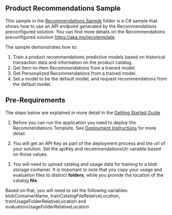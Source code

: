 ## Product Recommendations Sample

This sample in the [Recommendations.Sample](./Recommendations.Sample) folder is a C# sample that shows how to use an API endpoint generated by
the Recommendations preconfigured solution. You can find more details on the Recommendations preconfigured solution 
 https://aka.ms/recotemplate. 
 
 The sample demonstrates how to:
 
 1. Train a product recommendations predictive models based on  historical transaction data and information on the product catalog.
 2. Get Item-to-Item Recommendations from a trained model. 
 3. Get Personalized Recommendations from a trained model.
 4. Set a model to be the default model, and request recommendations from the default model.
  
## Pre-Requirements
The steps below are explained in more detail in the [Getting Started Guide](../../getting-started.md)
 
 1. Before you can run the application you need to deploy the Recommendations Template. See [Deployment Instructions](../../doc/deployment-instructions.md) for more detail.
 
2. You will get an API Key as part of the deployment process and the url of your solution. 
Set the apiKey and recommendationsUri variable based on those values.

3. You will need to upload catalog and usage data for training to a blob storage container.
It is important to note that you copy your usage and evaluation files to distinct **folders**, 
while you provide the location of the catalog **file**.
     
 Based on that, you will need to set the following variables: 
 blobContainerName, trainCatalogFileRelativeLocation,
 trainUsageFolderRelativeLocation and evaluationUsageFolderRelativeLocation 
   
 
